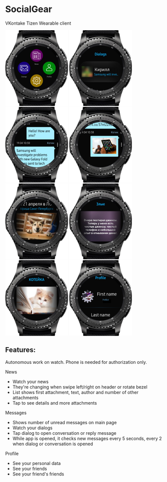 # SocialGear

VKontake Tizen Wearable client

<div>
<img src="screenshots/1.png" width="200" alt=""/>
<img src="screenshots/2.png" width="200" alt=""/>
<img src="screenshots/3.png" width="200" alt=""/>
<img src="screenshots/4.png" width="200" alt=""/>
<img src="screenshots/5.png" width="200" alt=""/>
<img src="screenshots/6.png" width="200" alt=""/>
<img src="screenshots/7.png" width="200" alt=""/>
<img src="screenshots/8.png" width="200" alt=""/>
</div>

## Features:

Autonomous work on watch. Phone is needed for authorization only.

News
* Watch your news
* They're changing when swipe left/right on header or rotate bezel
* List shows first attachment, text, author and number of other attachments
* Tap to see details and more attachments
 
Messages
* Shows number of unread messages on main page
* Watch your dialogs
* Tap dialog to open conversation or reply message
* While app is opened, it checks new messages every 5 seconds, every 2 when dialog or conversation is opened

Profile
* See your personal data
* See your friends
* See your friend's friends